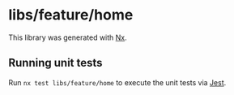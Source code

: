 # libs/feature/home

This library was generated with [Nx](https://nx.dev).

## Running unit tests

Run `nx test libs/feature/home` to execute the unit tests via [Jest](https://jestjs.io).
